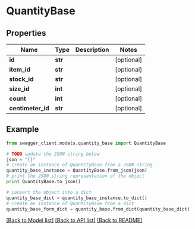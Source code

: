 # QuantityBase


## Properties

Name | Type | Description | Notes
------------ | ------------- | ------------- | -------------
**id** | **str** |  | [optional] 
**item_id** | **str** |  | [optional] 
**stock_id** | **str** |  | [optional] 
**size_id** | **int** |  | [optional] 
**count** | **int** |  | [optional] 
**centimeter_id** | **str** |  | [optional] 

## Example

```python
from swagger_client.models.quantity_base import QuantityBase

# TODO update the JSON string below
json = "{}"
# create an instance of QuantityBase from a JSON string
quantity_base_instance = QuantityBase.from_json(json)
# print the JSON string representation of the object
print QuantityBase.to_json()

# convert the object into a dict
quantity_base_dict = quantity_base_instance.to_dict()
# create an instance of QuantityBase from a dict
quantity_base_form_dict = quantity_base.from_dict(quantity_base_dict)
```
[[Back to Model list]](../README.md#documentation-for-models) [[Back to API list]](../README.md#documentation-for-api-endpoints) [[Back to README]](../README.md)

